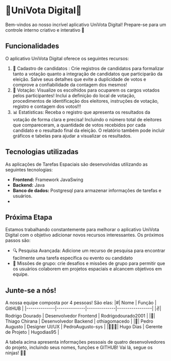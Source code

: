 # 🚀UniVota Digital🌌 
 
 Bem-vindos ao nosso incrível aplicativo UniVota Digital! Prepare-se para um controle interno criativo e interativo 🌟 
 
 ## Funcionalidades
 
 O aplicativo UniVota Digital oferece os seguintes recursos: 
 
 1. 📝 Cadastro de candidatos : Crie registros de candidatos para formalizar tanto a votação quanto a integração de candidatos que participarão da eleição. Salve seus detalhes que evite a duplicidade de votos e comprove a confiabilidade da contagem dos mesmos!
 2. 📅 Votação: Visualize os escolhidos para ocuparem os cargos votados pelos participantes! Inclui a definição do local de votação, procedimentos de identificação dos eleitores, instruções de votação, registro e contagem dos votos!!!
 3. 📊 Estatísticas: Receba o registro que apresenta os resultados da votação de forma clara e precisa! Incluindo o número total de eleitores que compareceram, a quantidade de votos recebidos por cada candidato e o resultado final da eleição. O relatório também pode incluir gráficos e tabelas para ajudar a visualizar os resultados.
  ## Tecnologias utilizadas 
 
 As aplicações de Tarefas Espaciais são desenvolvidas utilizando as seguintes tecnologias: 
 
 - **Frontend:** Framework JavaSwing
 - **Backend:** Java 
 - **Banco de dados:** Postgresql para armazenar informações de tarefas e usuários.  
 - 
  ## Próxima Etapa 
 
 Estamos trabalhando constantemente para melhorar o aplicativo UniVota Digital com o objetivo adicionar novos recursos interessantes. Os próximos passos são: 
 
 - 🔍 Pesquisa Avançada: Adicione um recurso de pesquisa para encontrar facilmente uma tarefa específica ou evento ou candidato
 - 🌌 Missões de grupo: crie desafios e missões de grupo para permitir que os usuários colaborem em projetos espaciais e alcancem objetivos em equipe. 

  ## Junte-se a nós! 
  A nossa equipe composta por 4 pessoas! São elas:
  |#|     Nome     |     Função    |      GitHUB       |
|--------------|--------------|--------------|-----------------|
|✌|    Rodrigo Dourado    |  Desenvolvedor Frontend  |   Rodrigodourado2001   |
|🐐|   Thiago Chirana      |  Desenvolvedor Backend   |   othiagomacedo  |
|🐀|   Pedro Augusto    |  Designer UI/UX   |   PedroAugusto-sys  |
|👨🏻‍🦽|   Hugo Dias    |  Gerente de Projeto   |   Hugodias95  |

A tabela acima apresenta informações pessoais de quatro desenvolvedores do projeto, incluindo seus nomes, funções e GITHUB! Vai lá, segue os ninjas! 🐱‍👤
